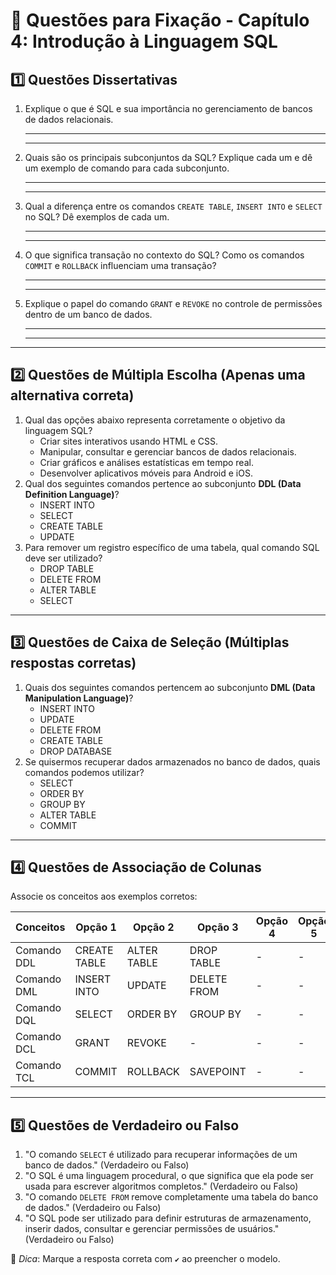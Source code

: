 # 📝 Questões para Fixação - Capítulo 4: Introdução à Linguagem SQL

## **1️⃣ Questões Dissertativas**

1. Explique o que é SQL e sua importância no gerenciamento de bancos de dados relacionais.

   ------

   ------

2. Quais são os principais subconjuntos da SQL? Explique cada um e dê um exemplo de comando para cada subconjunto.

   ------

   ------

3. Qual a diferença entre os comandos `CREATE TABLE`, `INSERT INTO` e `SELECT` no SQL? Dê exemplos de cada um.

   ------

   ------

4. O que significa transação no contexto do SQL? Como os comandos `COMMIT` e `ROLLBACK` influenciam uma transação?

   ------

   ------

5. Explique o papel do comando `GRANT` e `REVOKE` no controle de permissões dentro de um banco de dados.

   ------

   ------

------

## **2️⃣ Questões de Múltipla Escolha** (Apenas uma alternativa correta)

1. Qual das opções abaixo representa corretamente o objetivo da linguagem SQL?
   -  Criar sites interativos usando HTML e CSS.
   -  Manipular, consultar e gerenciar bancos de dados relacionais.
   -  Criar gráficos e análises estatísticas em tempo real.
   -  Desenvolver aplicativos móveis para Android e iOS.
2. Qual dos seguintes comandos pertence ao subconjunto **DDL (Data Definition Language)**?
   -  INSERT INTO
   -  SELECT
   -  CREATE TABLE
   -  UPDATE
3. Para remover um registro específico de uma tabela, qual comando SQL deve ser utilizado?
   -  DROP TABLE
   -  DELETE FROM
   -  ALTER TABLE
   -  SELECT

------

## **3️⃣ Questões de Caixa de Seleção** (Múltiplas respostas corretas)

1. Quais dos seguintes comandos pertencem ao subconjunto **DML (Data Manipulation Language)**?
   -  INSERT INTO
   -  UPDATE
   -  DELETE FROM
   -  CREATE TABLE
   -  DROP DATABASE
2. Se quisermos recuperar dados armazenados no banco de dados, quais comandos podemos utilizar?
   -  SELECT
   -  ORDER BY
   -  GROUP BY
   -  ALTER TABLE
   -  COMMIT

------

## **4️⃣ Questões de Associação de Colunas**

Associe os conceitos aos exemplos corretos:

| Conceitos   | Opção 1      | Opção 2     | Opção 3     | Opção 4 | Opção 5 | Opção 6 |
| ----------- | ------------ | ----------- | ----------- | ------- | ------- | ------- |
| Comando DDL | CREATE TABLE | ALTER TABLE | DROP TABLE  | -       | -       | -       |
| Comando DML | INSERT INTO  | UPDATE      | DELETE FROM | -       | -       | -       |
| Comando DQL | SELECT       | ORDER BY    | GROUP BY    | -       | -       | -       |
| Comando DCL | GRANT        | REVOKE      | -           | -       | -       | -       |
| Comando TCL | COMMIT       | ROLLBACK    | SAVEPOINT   | -       | -       | -       |

------

## **5️⃣ Questões de Verdadeiro ou Falso**

1. "O comando `SELECT` é utilizado para recuperar informações de um banco de dados." (Verdadeiro ou Falso)
2. "O SQL é uma linguagem procedural, o que significa que ela pode ser usada para escrever algoritmos completos." (Verdadeiro ou Falso)
3. "O comando `DELETE FROM` remove completamente uma tabela do banco de dados." (Verdadeiro ou Falso)
4. "O SQL pode ser utilizado para definir estruturas de armazenamento, inserir dados, consultar e gerenciar permissões de usuários." (Verdadeiro ou Falso)

📌 *Dica*: Marque a resposta correta com `✔️` ao preencher o modelo.